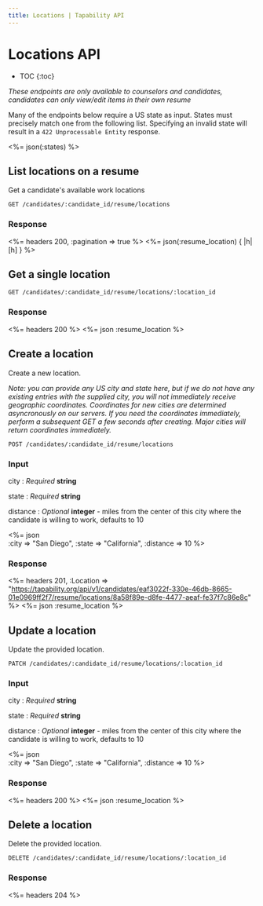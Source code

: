 ```yaml
---
title: Locations | Tapability API
---
```


# Locations API

* TOC
{:toc}

_These endpoints are only available to counselors and candidates, candidates can only view/edit items in their own resume_

Many of the endpoints below require a US state as input. States must precisely match one from the following list. Specifying an invalid state will result in a `422 Unprocessable Entity` response.

<%= json(:states) %>

## List locations on a resume

Get a candidate's available work locations

    GET /candidates/:candidate_id/resume/locations

### Response

<%= headers 200, :pagination => true %>
<%= json(:resume_location) { |h| [h] } %>

## Get a single location

    GET /candidates/:candidate_id/resume/locations/:location_id

### Response

<%= headers 200 %>
<%= json :resume_location %>

## Create a location

Create a new location.

_Note: you can provide any US city and state here, but if we do not have any existing entries with the supplied city, you will not immediately receive geographic coordinates. Coordinates for new cities are determined asyncronously on our servers. If you need the coordinates immediately, perform a subsequent GET a few seconds after creating. Major cities will return coordinates immediately._

    POST /candidates/:candidate_id/resume/locations

### Input

city
: _Required_ **string**

state
: _Required_ **string**

distance
: _Optional_ **integer** - miles from the center of this city where the candidate is willing to work, defaults to 10

<%= json \
    :city     => "San Diego",
    :state    => "California",
    :distance => 10
%>

### Response

<%= headers 201, :Location => "https://tapability.org/api/v1/candidates/eaf3022f-330e-46db-8665-01e0969ff2f7/resume/locations/8a58f89e-d8fe-4477-aeaf-fe37f7c86e8c" %>
<%= json :resume_location %>

## Update a location

Update the provided location.

    PATCH /candidates/:candidate_id/resume/locations/:location_id

### Input

city
: _Required_ **string**

state
: _Required_ **string**

distance
: _Optional_ **integer** - miles from the center of this city where the candidate is willing to work, defaults to 10

<%= json \
    :city     => "San Diego",
    :state    => "California",
    :distance => 10
%>

### Response

<%= headers 200 %>
<%= json :resume_location %>

## Delete a location

Delete the provided location.

    DELETE /candidates/:candidate_id/resume/locations/:location_id

### Response

<%= headers 204 %>
